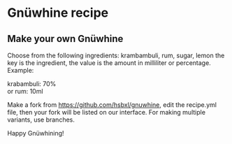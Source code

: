 # Gnüwhine recipe

## Make your own Gnüwhine
Choose from the following ingredients: krambambuli, rum, sugar, lemon
the key is the ingredient, the value is the amount in milliliter or percentage. Example:

krabambuli: 70%  
or
rum: 10ml

Make a fork from https://github.com/hsbxl/gnuwhine, edit the recipe.yml file,
then your fork will be listed on our interface.
For making multiple variants, use branches.

Happy Gnüwhining!
